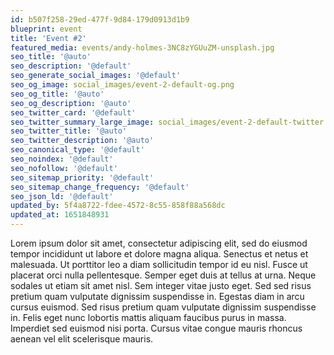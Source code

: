 ```yaml
---
id: b507f258-29ed-477f-9d84-179d0913d1b9
blueprint: event
title: 'Event #2'
featured_media: events/andy-holmes-3NC8zYGUuZM-unsplash.jpg
seo_title: '@auto'
seo_description: '@default'
seo_generate_social_images: '@default'
seo_og_image: social_images/event-2-default-og.png
seo_og_title: '@auto'
seo_og_description: '@auto'
seo_twitter_card: '@default'
seo_twitter_summary_large_image: social_images/event-2-default-twitter.png
seo_twitter_title: '@auto'
seo_twitter_description: '@auto'
seo_canonical_type: '@default'
seo_noindex: '@default'
seo_nofollow: '@default'
seo_sitemap_priority: '@default'
seo_sitemap_change_frequency: '@default'
seo_json_ld: '@default'
updated_by: 5f4a8722-fdee-4572-8c55-858f88a568dc
updated_at: 1651848931
---
```

Lorem ipsum dolor sit amet, consectetur adipiscing elit, sed do eiusmod tempor incididunt ut labore et dolore magna aliqua. Senectus et netus et malesuada. Ut porttitor leo a diam sollicitudin tempor id eu nisl. Fusce ut placerat orci nulla pellentesque. Semper eget duis at tellus at urna. Neque sodales ut etiam sit amet nisl. Sem integer vitae justo eget. Sed sed risus pretium quam vulputate dignissim suspendisse in. Egestas diam in arcu cursus euismod. Sed risus pretium quam vulputate dignissim suspendisse in. Felis eget nunc lobortis mattis aliquam faucibus purus in massa. Imperdiet sed euismod nisi porta. Cursus vitae congue mauris rhoncus aenean vel elit scelerisque mauris.
